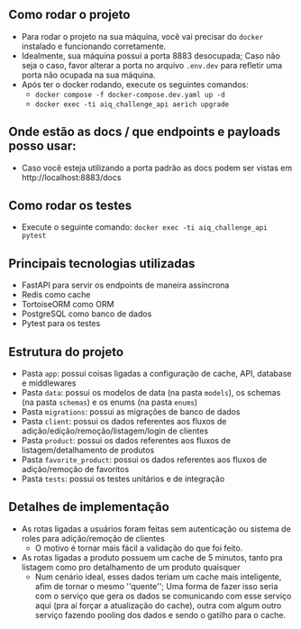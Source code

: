 ## Como rodar o projeto
- Para rodar o projeto na sua máquina, você vai precisar do `docker` instalado e funcionando corretamente.
- Idealmente, sua máquina possui a porta 8883 desocupada; Caso não seja o caso, favor alterar a porta no arquivo `.env.dev` para refletir uma porta não ocupada na sua máquina.
- Após ter o docker rodando, execute os seguintes comandos:
  - `docker compose -f docker-compose.dev.yaml up -d`
  - `docker exec -ti aiq_challenge_api aerich upgrade`

## Onde estão as docs / que endpoints e payloads posso usar:
- Caso você esteja utilizando a porta padrão as docs podem ser vistas em http://localhost:8883/docs

## Como rodar os testes
- Execute o seguinte comando: `docker exec -ti aiq_challenge_api pytest`

## Principais tecnologias utilizadas
- FastAPI para servir os endpoints de maneira assíncrona
- Redis como cache
- TortoiseORM como ORM
- PostgreSQL como banco de dados
- Pytest para os testes

## Estrutura do projeto
- Pasta `app`: possui coisas ligadas a configuração de cache, API, database e middlewares
- Pasta `data`: possui os modelos de data (na pasta `models`), os schemas (na pasta `schemas`) e os enums (na pasta `enums`)
- Pasta `migrations`: possui as migrações de banco de dados
- Pasta `client`: possui os dados referentes aos fluxos de adição/edição/remoção/listagem/login de clientes
- Pasta `product`: possui os dados referentes aos fluxos de listagem/detalhamento de produtos
- Pasta `favorite_product`: possui os dados referentes aos fluxos de adição/remoção de favoritos
- Pasta `tests`: possui os testes unitários e de integração

## Detalhes de implementação
- As rotas ligadas a usuários foram feitas sem autenticação ou sistema de roles para adição/remoção de clientes
  - O motivo é tornar mais fácil a validação do que foi feito.
- As rotas ligadas a produto possuem um cache de 5 minutos, tanto pra listagem como pro detalhamento de um produto quaisquer
  - Num cenário ideal, esses dados teriam um cache mais inteligente, afim de tornar o mesmo ''quente''; Uma forma de fazer isso seria com o serviço que gera os dados se comunicando com esse serviço aqui (pra aí forçar a atualização do cache), outra com algum outro serviço fazendo pooling dos dados e sendo o gatilho para o cache.